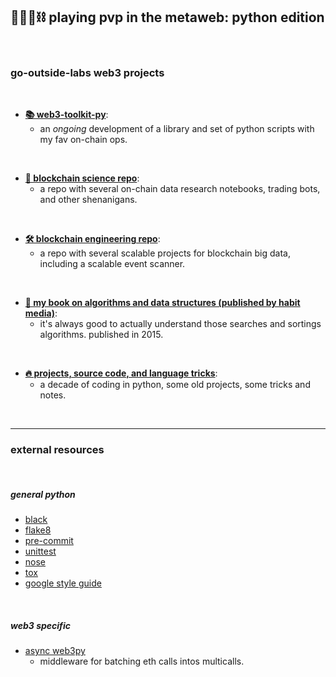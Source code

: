 ## 🥷🏻🐍⛓️ playing pvp in the metaweb: python edition

<br>


### go-outside-labs web3 projects 

<br>


* [**📚 web3-toolkit-py**](web3-toolkit):
    - an *ongoing* development of a library and set of python scripts with my fav on-chain ops.

<br>

* [**🔬 blockchain science repo**](https://github.com/go-outside-labs/blockchain-science):
    - a repo with several on-chain data research notebooks, trading bots, and other shenanigans.
    
<br>

* [**🛠 blockchain engineering repo**](https://github.com/go-outside-labs/blockchain-data-engineering):
    - a repo with several scalable projects for blockchain big data, including a scalable event scanner.


<br>

* [**🧮 my book on algorithms and data structures (published by habit media)**](https://github.com/go-outside-labs/algorithms-book-py):
    - it's always good to actually understand those searches and sortings algorithms. published in 2015.
    


<br>

* [**🔥 projects, source code, and language tricks**](web2-projects):
    - a decade of coding in python, some old projects, some tricks and notes.

<br>


----

### external resources

<br>

##### general python

* [black](https://github.com/psf/black)
* [flake8 ](https://flake8.pycqa.org/en/latest/)
* [pre-commit](https://pre-commit.com/)
* [unittest](https://docs.python.org/3/library/unittest.html)
* [nose](https://nose.readthedocs.io/en/latest/)
* [tox](https://tox.wiki/en/latest/)
* [google style guide](https://google.github.io/styleguide/pyguide.html)

<br>

##### web3 specific

* [async web3py](https://github.com/BobTheBuidler/dank_mids)
    - middleware for batching eth calls intos multicalls.

